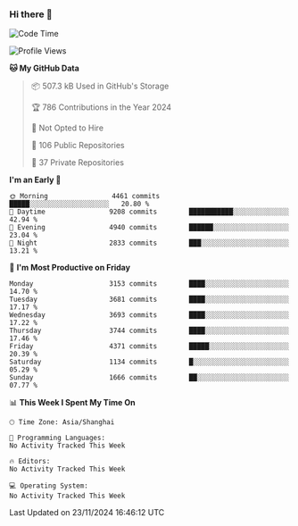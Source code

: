 ### Hi there 👋

<!--
**qbosen/qbosen** is a ✨ _special_ ✨ repository because its `README.md` (this file) appears on your GitHub profile.

Here are some ideas to get you started:

- 🔭 I’m currently working on ...
- 🌱 I’m currently learning ...
- 👯 I’m looking to collaborate on ...
- 🤔 I’m looking for help with ...
- 💬 Ask me about ...
- 📫 How to reach me: ...
- 😄 Pronouns: ...
- ⚡ Fun fact: ...
-->

<!--START_SECTION:waka-->
![Code Time](http://img.shields.io/badge/Code%20Time-2%2C111%20hrs%2036%20mins-blue)

![Profile Views](http://img.shields.io/badge/Profile%20Views-0-blue)

**🐱 My GitHub Data** 

> 📦 507.3 kB Used in GitHub's Storage 
 > 
> 🏆 786 Contributions in the Year 2024
 > 
> 🚫 Not Opted to Hire
 > 
> 📜 106 Public Repositories 
 > 
> 🔑 37 Private Repositories 
 > 
**I'm an Early 🐤** 

```text
🌞 Morning                4461 commits        █████░░░░░░░░░░░░░░░░░░░░   20.80 % 
🌆 Daytime                9208 commits        ███████████░░░░░░░░░░░░░░   42.94 % 
🌃 Evening                4940 commits        ██████░░░░░░░░░░░░░░░░░░░   23.04 % 
🌙 Night                  2833 commits        ███░░░░░░░░░░░░░░░░░░░░░░   13.21 % 
```
📅 **I'm Most Productive on Friday** 

```text
Monday                   3153 commits        ████░░░░░░░░░░░░░░░░░░░░░   14.70 % 
Tuesday                  3681 commits        ████░░░░░░░░░░░░░░░░░░░░░   17.17 % 
Wednesday                3693 commits        ████░░░░░░░░░░░░░░░░░░░░░   17.22 % 
Thursday                 3744 commits        ████░░░░░░░░░░░░░░░░░░░░░   17.46 % 
Friday                   4371 commits        █████░░░░░░░░░░░░░░░░░░░░   20.39 % 
Saturday                 1134 commits        █░░░░░░░░░░░░░░░░░░░░░░░░   05.29 % 
Sunday                   1666 commits        ██░░░░░░░░░░░░░░░░░░░░░░░   07.77 % 
```


📊 **This Week I Spent My Time On** 

```text
🕑︎ Time Zone: Asia/Shanghai

💬 Programming Languages: 
No Activity Tracked This Week

🔥 Editors: 
No Activity Tracked This Week

💻 Operating System: 
No Activity Tracked This Week
```


 Last Updated on 23/11/2024 16:46:12 UTC
<!--END_SECTION:waka-->
